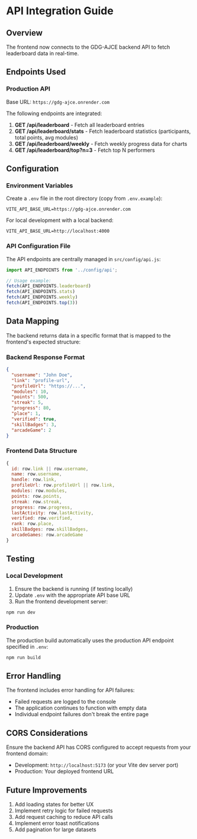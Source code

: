 # API Integration Guide

## Overview
The frontend now connects to the GDG-AJCE backend API to fetch leaderboard data in real-time.

## Endpoints Used

### Production API
Base URL: `https://gdg-ajce.onrender.com`

The following endpoints are integrated:

1. **GET /api/leaderboard** - Fetch all leaderboard entries
2. **GET /api/leaderboard/stats** - Fetch leaderboard statistics (participants, total points, avg modules)
3. **GET /api/leaderboard/weekly** - Fetch weekly progress data for charts
4. **GET /api/leaderboard/top?n=3** - Fetch top N performers

## Configuration

### Environment Variables
Create a `.env` file in the root directory (copy from `.env.example`):

```env
VITE_API_BASE_URL=https://gdg-ajce.onrender.com
```

For local development with a local backend:
```env
VITE_API_BASE_URL=http://localhost:4000
```

### API Configuration File
The API endpoints are centrally managed in `src/config/api.js`:

```javascript
import API_ENDPOINTS from '../config/api';

// Usage example:
fetch(API_ENDPOINTS.leaderboard)
fetch(API_ENDPOINTS.stats)
fetch(API_ENDPOINTS.weekly)
fetch(API_ENDPOINTS.top(3))
```

## Data Mapping

The backend returns data in a specific format that is mapped to the frontend's expected structure:

### Backend Response Format
```json
{
  "username": "John Doe",
  "link": "profile-url",
  "profileUrl": "https://...",
  "modules": 10,
  "points": 500,
  "streak": 5,
  "progress": 80,
  "place": 1,
  "verified": true,
  "skillBadges": 3,
  "arcadeGame": 2
}
```

### Frontend Data Structure
```javascript
{
  id: row.link || row.username,
  name: row.username,
  handle: row.link,
  profileUrl: row.profileUrl || row.link,
  modules: row.modules,
  points: row.points,
  streak: row.streak,
  progress: row.progress,
  lastActivity: row.lastActivity,
  verified: row.verified,
  rank: row.place,
  skillBadges: row.skillBadges,
  arcadeGames: row.arcadeGame
}
```

## Testing

### Local Development
1. Ensure the backend is running (if testing locally)
2. Update `.env` with the appropriate API base URL
3. Run the frontend development server:
```bash
npm run dev
```

### Production
The production build automatically uses the production API endpoint specified in `.env`:
```bash
npm run build
```

## Error Handling

The frontend includes error handling for API failures:
- Failed requests are logged to the console
- The application continues to function with empty data
- Individual endpoint failures don't break the entire page

## CORS Considerations

Ensure the backend API has CORS configured to accept requests from your frontend domain:
- Development: `http://localhost:5173` (or your Vite dev server port)
- Production: Your deployed frontend URL

## Future Improvements

1. Add loading states for better UX
2. Implement retry logic for failed requests
3. Add request caching to reduce API calls
4. Implement error toast notifications
5. Add pagination for large datasets
